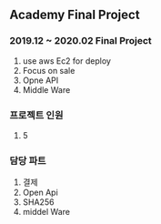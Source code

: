 ## Academy Final Project

### 2019.12 ~ 2020.02 Final Project
1. use aws Ec2 for deploy
2. Focus on sale
3. Opne API
4. Middle Ware

### 프로젝트 인원
1. 5 

### 담당 파트
1. 결제 
2. Open Api 
3. SHA256
4. middel Ware

